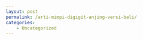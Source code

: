 ```yaml
---
layout: post
permalink: /arti-mimpi-digigit-anjing-versi-bali/
categories:
    - Uncategorized
---
```


